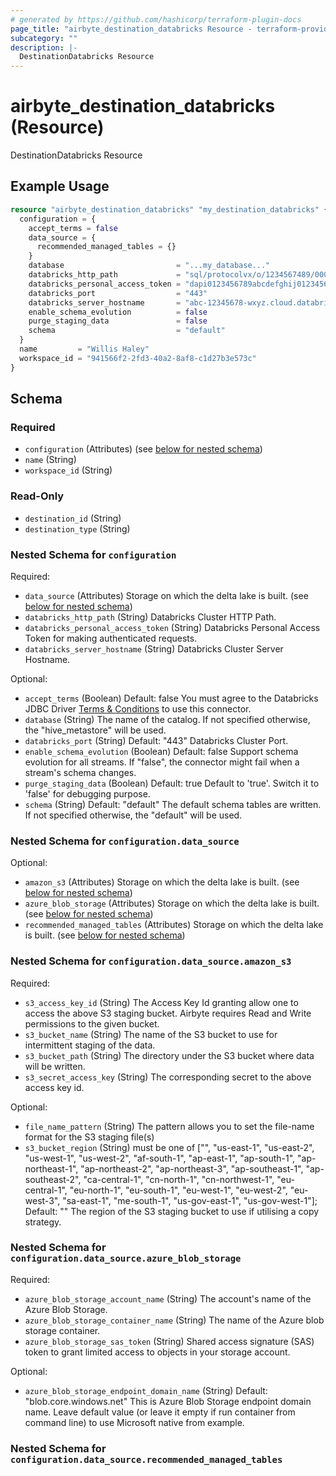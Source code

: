 ```yaml
---
# generated by https://github.com/hashicorp/terraform-plugin-docs
page_title: "airbyte_destination_databricks Resource - terraform-provider-airbyte"
subcategory: ""
description: |-
  DestinationDatabricks Resource
---
```


# airbyte_destination_databricks (Resource)

DestinationDatabricks Resource

## Example Usage

```terraform
resource "airbyte_destination_databricks" "my_destination_databricks" {
  configuration = {
    accept_terms = false
    data_source = {
      recommended_managed_tables = {}
    }
    database                         = "...my_database..."
    databricks_http_path             = "sql/protocolvx/o/1234567489/0000-1111111-abcd90"
    databricks_personal_access_token = "dapi0123456789abcdefghij0123456789AB"
    databricks_port                  = "443"
    databricks_server_hostname       = "abc-12345678-wxyz.cloud.databricks.com"
    enable_schema_evolution          = false
    purge_staging_data               = false
    schema                           = "default"
  }
  name         = "Willis Haley"
  workspace_id = "941566f2-2fd3-40a2-8af8-c1d27b3e573c"
}
```

<!-- schema generated by tfplugindocs -->
## Schema

### Required

- `configuration` (Attributes) (see [below for nested schema](#nestedatt--configuration))
- `name` (String)
- `workspace_id` (String)

### Read-Only

- `destination_id` (String)
- `destination_type` (String)

<a id="nestedatt--configuration"></a>
### Nested Schema for `configuration`

Required:

- `data_source` (Attributes) Storage on which the delta lake is built. (see [below for nested schema](#nestedatt--configuration--data_source))
- `databricks_http_path` (String) Databricks Cluster HTTP Path.
- `databricks_personal_access_token` (String) Databricks Personal Access Token for making authenticated requests.
- `databricks_server_hostname` (String) Databricks Cluster Server Hostname.

Optional:

- `accept_terms` (Boolean) Default: false
You must agree to the Databricks JDBC Driver <a href="https://databricks.com/jdbc-odbc-driver-license">Terms & Conditions</a> to use this connector.
- `database` (String) The name of the catalog. If not specified otherwise, the "hive_metastore" will be used.
- `databricks_port` (String) Default: "443"
Databricks Cluster Port.
- `enable_schema_evolution` (Boolean) Default: false
Support schema evolution for all streams. If "false", the connector might fail when a stream's schema changes.
- `purge_staging_data` (Boolean) Default: true
Default to 'true'. Switch it to 'false' for debugging purpose.
- `schema` (String) Default: "default"
The default schema tables are written. If not specified otherwise, the "default" will be used.

<a id="nestedatt--configuration--data_source"></a>
### Nested Schema for `configuration.data_source`

Optional:

- `amazon_s3` (Attributes) Storage on which the delta lake is built. (see [below for nested schema](#nestedatt--configuration--data_source--amazon_s3))
- `azure_blob_storage` (Attributes) Storage on which the delta lake is built. (see [below for nested schema](#nestedatt--configuration--data_source--azure_blob_storage))
- `recommended_managed_tables` (Attributes) Storage on which the delta lake is built. (see [below for nested schema](#nestedatt--configuration--data_source--recommended_managed_tables))

<a id="nestedatt--configuration--data_source--amazon_s3"></a>
### Nested Schema for `configuration.data_source.amazon_s3`

Required:

- `s3_access_key_id` (String) The Access Key Id granting allow one to access the above S3 staging bucket. Airbyte requires Read and Write permissions to the given bucket.
- `s3_bucket_name` (String) The name of the S3 bucket to use for intermittent staging of the data.
- `s3_bucket_path` (String) The directory under the S3 bucket where data will be written.
- `s3_secret_access_key` (String) The corresponding secret to the above access key id.

Optional:

- `file_name_pattern` (String) The pattern allows you to set the file-name format for the S3 staging file(s)
- `s3_bucket_region` (String) must be one of ["", "us-east-1", "us-east-2", "us-west-1", "us-west-2", "af-south-1", "ap-east-1", "ap-south-1", "ap-northeast-1", "ap-northeast-2", "ap-northeast-3", "ap-southeast-1", "ap-southeast-2", "ca-central-1", "cn-north-1", "cn-northwest-1", "eu-central-1", "eu-north-1", "eu-south-1", "eu-west-1", "eu-west-2", "eu-west-3", "sa-east-1", "me-south-1", "us-gov-east-1", "us-gov-west-1"]; Default: ""
The region of the S3 staging bucket to use if utilising a copy strategy.


<a id="nestedatt--configuration--data_source--azure_blob_storage"></a>
### Nested Schema for `configuration.data_source.azure_blob_storage`

Required:

- `azure_blob_storage_account_name` (String) The account's name of the Azure Blob Storage.
- `azure_blob_storage_container_name` (String) The name of the Azure blob storage container.
- `azure_blob_storage_sas_token` (String) Shared access signature (SAS) token to grant limited access to objects in your storage account.

Optional:

- `azure_blob_storage_endpoint_domain_name` (String) Default: "blob.core.windows.net"
This is Azure Blob Storage endpoint domain name. Leave default value (or leave it empty if run container from command line) to use Microsoft native from example.


<a id="nestedatt--configuration--data_source--recommended_managed_tables"></a>
### Nested Schema for `configuration.data_source.recommended_managed_tables`


